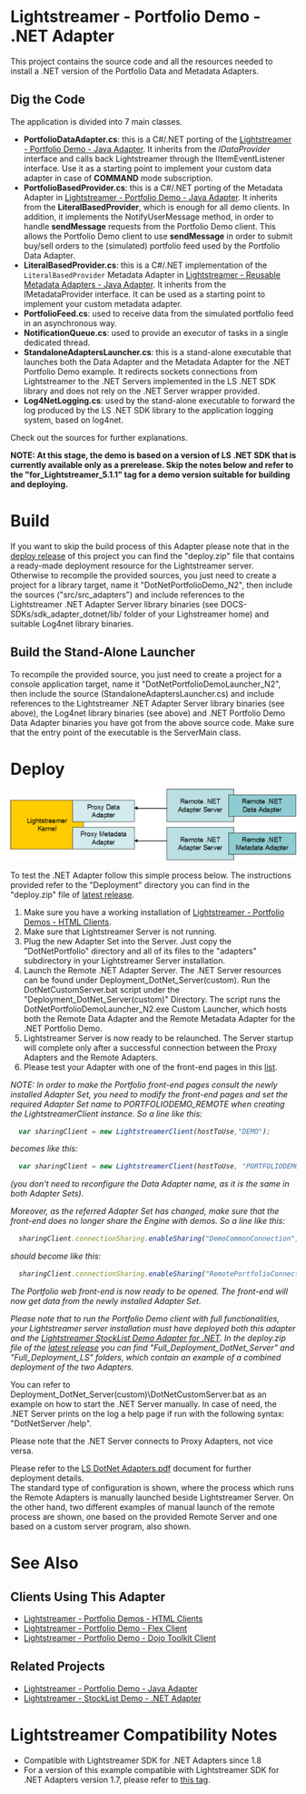 # Lightstreamer - Portfolio Demo - .NET Adapter #
<!-- START DESCRIPTION lightstreamer-example-portfolio-adapter-dotnet -->

This project contains the source code and all the resources needed to install a .NET version of the Portfolio Data and Metadata Adapters.

## Dig the Code ##
The application is divided into 7 main classes.

* <b>PortfolioDataAdapter.cs</b>: this is a C#/.NET porting of the [Lightstreamer - Portfolio Demo - Java Adapter](https://github.com/Weswit/Lightstreamer-example-Portfolio-adapter-java). It inherits from the <i>IDataProvider</i> interface and calls back Lightstreamer through the IItemEventListener interface. Use it as a starting point to implement your custom data adapter in case of <b>COMMAND</b> mode subscription.<br>
* <b>PortfolioBasedProvider.cs</b>: this is a C#/.NET porting of the Metadata Adapter in [Lightstreamer - Portfolio Demo - Java Adapter](https://github.com/Weswit/Lightstreamer-example-Portfolio-adapter-java). It inherits from the <b>LiteralBasedProvider</b>, which is enough for all demo clients. In addition, it implements the NotifyUserMessage method, in order to handle <b>sendMessage</b> requests from the Portfolio Demo client. This allows the Portfolio Demo client to use <b>sendMessage</b> in order to submit buy/sell orders to the (simulated) portfolio feed used by the Portfolio Data Adapter.<br>
* <b>LiteralBasedProvider.cs</b>: this is a C#/.NET implementation of the `LiteralBasedProvider` Metadata Adapter in [Lightstreamer - Reusable Metadata Adapters - Java Adapter](https://github.com/Weswit/Lightstreamer-example-ReusableMetadata-adapter-java). It inherits from the IMetadataProvider interface. It can be used as a starting point to implement your custom metadata adapter.<br>
* <b>PortfolioFeed.cs</b>: used to receive data from the simulated portfolio feed in an asynchronous way.
* <b>NotificationQueue.cs</b>: used to provide an executor of tasks in a single dedicated thread.<br>
* <b>StandaloneAdaptersLauncher.cs</b>: this is a stand-alone executable that launches both the Data Adapter and the Metadata Adapter for the .NET Portfolio Demo example. It redirects sockets connections from Lightstreamer to the .NET Servers implemented in the LS .NET SDK library and does not rely on the .NET Server wrapper provided.<br>
* <b>Log4NetLogging.cs</b>: used by the stand-alone executable to forward the log produced by the LS .NET SDK library to the application logging system, based on log4net.<br>

Check out the sources for further explanations.<br>

<b>NOTE: At this stage, the demo is based on a version of LS .NET SDK that is currently available only as a prerelease. Skip the notes below and refer to the "for_Lightstreamer_5.1.1" tag for a demo version suitable for building and deploying.</b>
<!-- END DESCRIPTION lightstreamer-example-portfolio-adapter-dotnet -->


# Build #

If you want to skip the build process of this Adapter please note that in the [deploy release](https://github.com/Weswit/Lightstreamer-example-Portfolio-adapter-dotnet/releases) of this project you can find the "deploy.zip" file that contains a ready-made deployment resource for the Lightstreamer server.<br>
Otherwise to recompile the provided sources, you just need to create a project for a library target, name it "DotNetPortfolioDemo_N2", then include the sources ("src/src_adapters") and include references to the Lightstreamer .NET Adapter Server library binaries (see DOCS-SDKs/sdk_adapter_dotnet/lib/ folder of your Lighstreamer home) and suitable Log4net library binaries.<br>

## Build the Stand-Alone Launcher ##
To recompile the provided source, you just need to create a project for a console application target, name it "DotNetPortfolioDemoLauncher_N2", then include the source (StandaloneAdaptersLauncher.cs) and include references to the Lightstreamer .NET Adapter Server library binaries (see above), the Log4net library binaries (see above) and .NET Portfolio Demo Data Adapter binaries you have got from the above source code. Make sure that the entry point of the executable is the ServerMain class.

# Deploy #

![General Architecture](generalarchitecture_new.png)

To test the .NET Adapter follow this simple process below.
The instructions provided refer to the "Deployment" directory you can find in the "deploy.zip" file of [latest release](https://github.com/Weswit/Lightstreamer-example-Portfolio-adapter-dotnet/releases).

1. Make sure you have a working installation of [Lightstreamer - Portfolio Demos - HTML Clients](https://github.com/Weswit/Lightstreamer-example-Portfolio-client-javascript).
2. Make sure that Lightstreamer Server is not running.
3. Plug the new Adapter Set into the Server. Just copy the "DotNetPortfolio" directory and all of its files to the "adapters" subdirectory in your Lightstreamer Server installation.<br>
4. Launch the Remote .NET Adapter Server. The .NET Server resources can be found under Deployment_DotNet_Server(custom). Run the DotNetCustomServer.bat script under the "Deployment_DotNet_Server(custom)" Directory. The script runs the DotNetPortfolioDemoLauncher_N2.exe Custom Launcher, which hosts both the Remote Data Adapter and the Remote Metadata Adapter for the .NET Portfolio Demo.
5. Lightstreamer Server is now ready to be relaunched. The Server startup will complete only after a successful connection between the Proxy Adapters and the Remote Adapters.
6. Please test your Adapter with one of the front-end pages in this [list](https://github.com/Weswit/Lightstreamer-example-Portfolio-adapter-dotnet#clients-using-this-adapter).

<i>NOTE: In order to make the Portfolio front-end pages consult the newly installed Adapter Set, you need to modify the front-end pages and set the required Adapter Set name to PORTFOLIODEMO_REMOTE when creating the LightstreamerClient instance.
So a line like this:
```js
  var sharingClient = new LightstreamerClient(hostToUse,"DEMO");
```
becomes like this:
```js
  var sharingClient = new LightstreamerClient(hostToUse, "PORTFOLIODEMO_REMOTE");
```
(you don't need to reconfigure the Data Adapter name, as it is the same in both Adapter Sets).

Moreover, as the referred Adapter Set has changed, make sure that the front-end does no longer share the Engine with demos.
So a line like this:
```js
  sharingClient.connectionSharing.enableSharing("DemoCommonConnection","ls/","SHARE_SESSION", true);
```
should become like this:
```js
  sharingClient.connectionSharing.enableSharing("RemotePortfolioConnection","ls/","SHARE_SESSION", true);
```
The Portfolio web front-end is now ready to be opened. The front-end will now get data from the newly installed Adapter Set.</i>

<i>Please note that to run the Portfolio Demo client with full functionalities, your Lightstreamer server installation must have deployed both this adapter and the [Lightstreamer StockList Demo Adapter for .NET](https://github.com/Weswit/Lightstreamer-example-StockList-adapter-dotnet). In the deploy.zip  file of the [latest release](https://github.com/Weswit/Lightstreamer-example-Portfolio-adapter-dotnet/releases) you can find "Full_Deployment_DotNet_Server" and "Full_Deployment_LS" folders, which contain an example of a combined deployment of the two Adapters.</i>

You can refer to Deployment_DotNet_Server(custom)\DotNetCustomServer.bat as an example on how to start the .NET Server manually.
In case of need, the .NET Server prints on the log a help page if run with the following syntax: "DotNetServer /help".

Please note that the .NET Server connects to Proxy Adapters, not vice versa.

Please refer to the [LS DotNet Adapters.pdf](http://www.lightstreamer.com/latest/Lightstreamer_Allegro-Presto-Vivace_6_0_Colosseo/Lightstreamer/DOCS-SDKs/sdk_adapter_dotnet/doc/DotNet%20Adapters.pdf) document for further deployment details.<br>
The standard type of configuration is shown, where the process which runs the Remote Adapters is manually launched beside Lightstreamer Server.
On the other hand, two different examples of manual launch of the remote process are shown, one based on the provided Remote Server and one based on a custom server program, also shown.
  
# See Also #

## Clients Using This Adapter ##
<!-- START RELATED_ENTRIES -->
* [Lightstreamer - Portfolio Demos - HTML Clients](https://github.com/Weswit/Lightstreamer-example-Portfolio-client-javascript)
* [Lightstreamer - Portfolio Demo - Flex Client](https://github.com/Weswit/Lightstreamer-example-Portfolio-client-flex)
* [Lightstreamer - Portfolio Demo - Dojo Toolkit Client](https://github.com/Weswit/Lightstreamer-example-Portfolio-client-dojo)

<!-- END RELATED_ENTRIES -->

## Related Projects ##
* [Lightstreamer - Portfolio Demo - Java Adapter](https://github.com/Weswit/Lightstreamer-example-Portfolio-adapter-java)
* [Lightstreamer - StockList Demo - .NET Adapter](https://github.com/Weswit/Lightstreamer-example-StockList-adapter-dotnet)

# Lightstreamer Compatibility Notes #

- Compatible with Lightstreamer SDK for .NET Adapters since 1.8
- For a version of this example compatible with Lightstreamer SDK for .NET Adapters version 1.7, please refer to [this tag](https://github.com/Weswit/Lightstreamer-example-Portfolio-adapter-dotnet/tree/for_Lightstreamer_5.1.1).